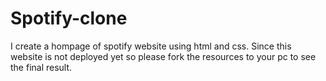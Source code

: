 # Spotify-clone
 I create a hompage  of spotify website using html and css. 
 Since this website is not deployed yet so please fork the resources to your pc to see the final result.
